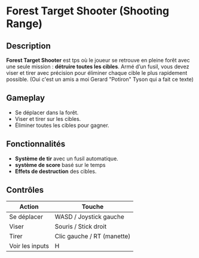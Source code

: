 #  Forest Target Shooter (Shooting Range)

## Description  
**Forest Target Shooter** est tps où le joueur se retrouve en pleine forêt avec une seule mission : **détruire toutes les cibles**. Armé d’un fusil, vous devez viser et tirer avec précision pour éliminer chaque cible le plus rapidement possible. (Oui c'est un amis a moi Gerard "Potiron" Tyson qui a fait ce texte)

## Gameplay  
- Se déplacer dans la forêt.  
- Viser et tirer sur les cibles.  
- Éliminer toutes les cibles pour gagner.  

## Fonctionnalités  
- **Système de tir** avec un fusil automatique.   
- **système de score** basé sur le temps
- **Effets de destruction** des cibles.

## Contrôles  
| Action        | Touche |
|--------------|--------|
| Se déplacer  | WASD / Joystick gauche |
| Viser        | Souris / Stick droit |
| Tirer        | Clic gauche / RT (manette) |
| Voir les inputs| H |
